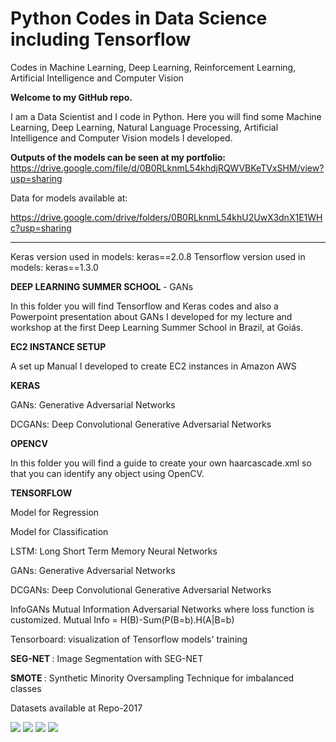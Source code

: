 # Python Codes in Data Science including Tensorflow

Codes in Machine Learning, Deep Learning, Reinforcement Learning, Artificial Intelligence and Computer Vision

<b> Welcome to my GitHub repo. </b>

I am a Data Scientist and I code in Python. Here you will find some Machine Learning, Deep Learning, Natural Language Processing, Artificial Intelligence and Computer Vision models I developed.

<b> Outputs of the models can be seen at my portfolio: </b> https://drive.google.com/file/d/0B0RLknmL54khdjRQWVBKeTVxSHM/view?usp=sharing

Data for models available at:

https://drive.google.com/drive/folders/0B0RLknmL54khU2UwX3dnX1E1WHc?usp=sharing

----------------
 
Keras version used in models: keras==2.0.8
Tensorflow version used in models: keras==1.3.0


<b> DEEP LEARNING SUMMER SCHOOL </b> -  GANs <br/>

In this folder you will find Tensorflow and Keras codes and also a Powerpoint presentation about GANs I developed for my lecture and workshop at the first Deep Learning Summer School in Brazil, at Goiás.

<b> EC2 INSTANCE SETUP </b>

A set up Manual I developed to create EC2 instances in Amazon AWS

<b> KERAS </b>
 
GANs: Generative Adversarial Networks
 
DCGANs: Deep Convolutional Generative Adversarial Networks
 
<b> OPENCV </b>
 
In this folder you will find a guide to create your own haarcascade.xml so that you can identify any object using OpenCV.
 
 
<b> TENSORFLOW </b> 
 
Model for Regression
 
Model for Classification 
 
LSTM: Long Short Term Memory Neural Networks
 
GANs: Generative Adversarial Networks
 
DCGANs: Deep Convolutional Generative Adversarial Networks
 
InfoGANs </b> Mutual Information Adversarial Networks where loss function is customized. 
Mutual Info = H(B)-Sum(P(B=b).H(A|B=b)

Tensorboard: visualization of Tensorflow models' training
 
 
<b> SEG-NET </b> : Image Segmentation with SEG-NET
 
<b> SMOTE </b> : Synthetic Minority Oversampling Technique for imbalanced classes
 
Datasets available at Repo-2017
 
<img src=https://github.com/RubensZimbres/Repo-2018/blob/master/Deep%20Learning%20Summer%20School/GANs.jpg>
 
 
<img src=https://github.com/RubensZimbres/Repo-2018/blob/master/Deep%20Learning%20Summer%20School/GAN_Best.PNG>

<img src=https://github.com/RubensZimbres/Repo-2018/blob/master/Deep%20Learning%20Summer%20School/TensorBoard_Loss.PNG>

<img src=https://github.com/RubensZimbres/Repo-2018/blob/master/Deep%20Learning%20Summer%20School/TensorBoard_Structure.PNG>
